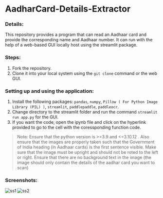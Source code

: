 # AadharCard-Details-Extractor

### Details:
This repository provides a program that can read an Aadhaar card and provide the corresponding name and Aadhaar number. It can run with the help of a web-based GUI locally host using the streamlit package.
### Steps:
1. Fork the repository.
2. Clone it into your local system using the `git clone` command or the web GUI. 
### Setting up and using the application:
1. Install the following packages: `pandas`, `numpy`, `Pillow ( For Python Image Library (PIL) )`, `streamlit`, `paddlepaddle`, `paddleocr`.
2. Change directory to the streamlit folder and run the command
   `streamlit run app.py`
for the GUI.
3. If you want the code, open the ipynb file and click on the hyperlink provided to go to the cell with the coressponding function code.

> Note: Ensure that the python version is >=3.9 and <=3.10.12 . Also ensure that the images are properly taken such that the Government of India heading (in Aadhaar cards) is the first sentence visible.
> Make sure that the image must be upright and should not be roted to the left or right.
> Ensure that there are no background text in the image (the image should only contain the details of the aadhar card you want to scan)

### Screenshots:


![ss1](https://github.com/alanlukee/AadharCard-Details-Extractor/assets/73834506/1d88104b-ac01-480e-8547-ece32281e644)
![ss2](https://github.com/alanlukee/AadharCard-Details-Extractor/assets/73834506/702778ac-3358-4366-9641-3f745a8e36f7)
